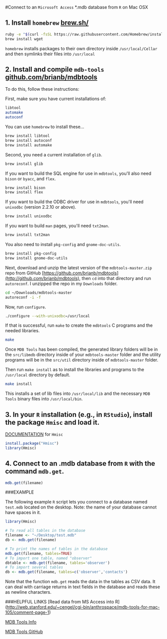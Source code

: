 #Connect to an `Microsoft Access` *.mdb database from `R` on Mac OSX

## 1. Install `homebrew` [brew.sh/](http://brew.sh/)

```bash
ruby -e "$(curl -fsSL https://raw.githubusercontent.com/Homebrew/install/master/install)"
brew install wget
```

`homebrew` installs packages to their own directory inside `/usr/local/Cellar` and then symlinks their files into `/usr/local`

## 2. Install and compile `mdb-tools` [github.com/brianb/mdbtools](http://github.com/brianb/mdbtools)

To do this, follow these instructions:

First, make sure you have current installations of:

```bash
libtool
automake
autoconf
```

You can use `homebrew` to install these...

```bash
brew install libtool
brew install autoconf
brew install automake
```

Second, you need a current installation of `glib`.

```bash
brew install glib
```

If you want to build the SQL engine for use in `mdbtools`, you'll also need `bison` or `byacc`, and `flex`.

```bash
brew install bison
brew install flex
```

If you want to build the ODBC driver for use in `mdbtools`, you'll need `unixodbc` (version 2.2.10 or
above).

```bash
brew install unixodbc
```

If you want to build `man` pages, you'll need `txt2man`.

```bash
brew install txt2man
```

You also need to install `pkg-config` and `gnome-doc-utils`.

```bash
brew install pkg-config
brew install gnome-doc-utils
```

Next, download and unzip the latest version of the `mdbtools-master.zip` repo from GitHub [https://github.com/brianb/mdbtools](http://github.com/brianb/mdbtools), then `cd` into that directory and run `autoreconf`. I unzipped the repo in my `Downloads` folder.

```bash
cd ~/Downloads/mdbtools-master
autoreconf -i -f
```

Now, run `configure`.

```bash
./configure --with-unixodbc=/usr/local
```

If that is successful, run `make` to create the `mdbtools` C programs and the needed libraries.

```bash
make
```

Once `MDB Tools` has been compiled, the generated library folders will be in the `src/libmdb` directory inside of your `mdbtools-master` folder and the utility programs will be in the `src/util` directory inside of `mdbtools-master` folder.

Then run `make install` as to install the libraries and programs to the `/usr/local` directory by default.

```bash
make install
```

This installs a set of lib files into `/usr/local/lib` and the necessary `MDB Tools` binary files into `/usr/local/bin`.

## 3. In your `R` installation (e.g., in `RStudio`), install the package `Hmisc` and load it.

[DOCUMENTATION](http://cran.r-project.org/web/packages/Hmisc/Hmisc.pdf) for `Hmisc`

```R
install.package("Hmisc")
library(Hmisc)
```

## 4. Connect to an .mdb database from `R` with the command `mdb.get`.

```R
mdb.get(filename)
```

###EXAMPLE

The following example `R` script lets you connect to a database named `test.mdb` located on the desktop. Note: the name of your database cannot have spaces in it.

```R
library(Hmisc)

# To read all tables in the database
filename <- "~/Desktop/test.mdb"
db <- mdb.get(filename)

# To print the names of tables in the database
mdb.get(filename, tables=TRUE)
# To import one table, named "observer"
dbtable <- mdb.get(filename, tables='observer')
# To import several tables
db <- mdb.get(filename, tables=c('observer','contacts')
```

Note that the function `mdb.get` reads the data in the tables as CSV data. It can deal with carriage returns in text fields in the database and reads these as newline characters.

###HELPFUL LINKS
[Read data from MS Access into R] (http://web.stanford.edu/~cengel/cgi-bin/anthrospace/mdb-tools-for-mac-105/comment-page-1)

[MDB Tools Info](http://mdbtools.sourceforge.net/)

[MDB Tools GitHub](http://github.com/brianb/mdbtools)
